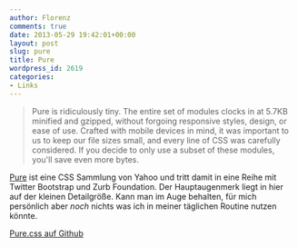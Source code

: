 ```yaml
---
author: Florenz
comments: true
date: 2013-05-29 19:42:01+00:00
layout: post
slug: pure
title: Pure
wordpress_id: 2619
categories:
- Links
---
```


> 
  
> 
> Pure is ridiculously tiny. The entire set of modules clocks in at 5.7KB minified and gzipped, without forgoing responsive styles, design, or ease of use. Crafted with mobile devices in mind, it was important to us to keep our file sizes small, and every line of CSS was carefully considered. If you decide to only use a subset of these modules, you'll save even more bytes.
> 
> 






[Pure](http://purecss.io/) ist eine CSS Sammlung von Yahoo und tritt damit in eine Reihe mit Twitter Bootstrap und Zurb Foundation. Der Hauptaugenmerk liegt in hier auf der kleinen Detailgröße. Kann man im Auge behalten, für mich persönlich aber _noch_ nichts was ich in meiner täglichen Routine nutzen könnte.





[Pure.css auf Github](https://github.com/yui/pure/)



